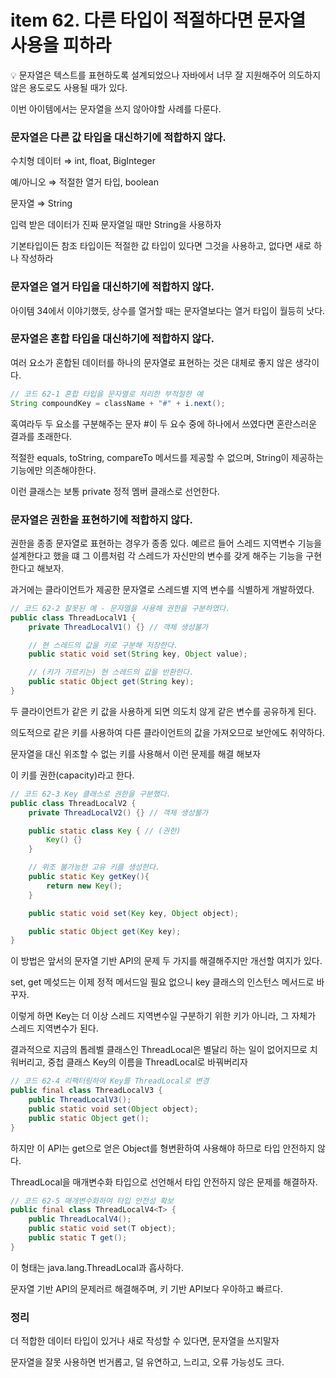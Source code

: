 # item 62. 다른 타입이 적절하다면 문자열 사용을 피하라

<aside>
💡 문자열은 텍스트를 표현하도록 설계되었으나 자바에서 너무 잘 지원해주어 의도하지 않은 용도로도 사용될 때가 있다.

이번 아이템에서는 문자열을 쓰지 않아야할 사례를 다룬다.

</aside>

### 문자열은 다른 값 타입을 대신하기에 적합하지 않다.

수치형 데이터 ⇒  int, float, BigInteger

예/아니오 ⇒ 적절한 열거 타입, boolean

문자열 ⇒ String

입력 받은 데이터가 진짜 문자열일 때만 String을 사용하자

기본타입이든 참조 타입이든 적절한 값 타입이 있다면 그것을 사용하고, 없다면 새로 하나 작성하라

### 문자열은 열거 타입을 대신하기에 적합하지 않다.

아이템 34에서 이야기했듯, 상수를 열거할 때는 문자열보다는 열거 타입이 월등히 낫다.

### 문자열은 혼합 타입을 대신하기에 적합하지 않다.

여러 요소가 혼합된 데이터를 하나의 문자열로 표현하는 것은 대체로 좋지 않은 생각이다.

```java
// 코드 62-1 혼합 타입을 문자열로 처리한 부적절한 예
String compoundKey = className + "#" + i.next();
```

혹여라두 두 요소를 구분해주는 문자 #이 두 요수 중에 하나에서 쓰였다면 혼란스러운 결과를 초래한다.

적절한 equals, toString, compareTo 메서드를 제공할 수 없으며, String이 제공하는 기능에만 의존해야한다.

이런 클래스는 보통 private 정적 멤버 클래스로 선언한다.

### 문자열은 권한을 표현하기에 적합하지 않다.

권한을 종종 문자열로 표현하는 경우가 종종 있다. 예르르 들어 스레드 지역변수 기능을 설계한다고 했을 떄 그 이름처럼 각 스레드가 자신만의 변수를 갖게 해주는 기능을 구현한다고 해보자.

과거에는 클라이언트가 제공한 문자열로 스레드별 지역 변수를 식별하게 개발하였다.

```java
// 코드 62-2 잘못된 예 - 문자열을 사용해 권한을 구분하였다.
public class ThreadLocalV1 {
    private ThreadLocalV1() {} // 객체 생성불가

    // 현 스레드의 값을 키로 구분해 저장한다.
    public static void set(String key, Object value);

    // (키가 가르키는) 현 스레드의 값을 반환한다.
    public static Object get(String key);
}
```

두 클라이언트가 같은 키 값을 사용하게 되면 의도치 않게 같은 변수를 공유하게 된다.

의도적으로 같은 키를 사용하여 다른 클라이언트의 값을 가져오므로 보안에도 취약하다.

문자열을 대신 위조할 수 없는 키를 사용해서 이런 문제를 해결 해보자

이 키를 권한(capacity)라고 한다.

```java
// 코드 62-3 Key 클래스로 권한을 구분했다.
public class ThreadLocalV2 {
    private ThreadLocalV2() {} // 객체 생성불가

    public static class Key { // (권한)
        Key() {}
    }

    // 위조 불가능한 고유 키를 생성한다.
    public static Key getKey(){
        return new Key();
    }

    public static void set(Key key, Object object);

    public static Object get(Key key);
}
```

이 방법은 앞서의 문자열 기반 API의 문제 두 가지를 해결해주지만 개선할 여지가 있다.

set, get 메섲드는 이제 정적 메서드일 필요 없으니 key 클래스의 인스턴스 메서드로 바꾸자.

이렇게 하면 Key는 더 이상 스레드 지역변수일 구분하기 위한 키가 아니라, 그 자체가 스레드 지역변수가 된다.

결과적으로 지금의 톱레벨 클래스인 ThreadLocal은 별달리 하는 일이 없어지므로 치워버리고, 중첩 클래스 Key의 이름을 ThreadLocal로 바꿔버리자

```java
// 코드 62-4 리팩터링하여 Key를 ThreadLocal로 변경
public final class ThreadLocalV3 {
    public ThreadLocalV3();
    public static void set(Object object);
    public static Object get();
}
```

하지만 이 API는 get으로 얻은 Object를 형변환하여 사용해야 하므로 타입 안전하지 않다.

ThreadLocal을 매개변수화 타입으로 선언해서 타입 안전하지 않은 문제를 해결하자.

```java
// 코드 62-5 매개변수화하여 타입 안전성 확보
public final class ThreadLocalV4<T> {
    public ThreadLocalV4();
    public static void set(T object);
    public static T get();
}
```

이 형태는 java.lang.ThreadLocal과 흡사하다.

문자열 기반 API의 문제러르 해결해주며, 키 기반 API보다 우아하고 빠르다.

### 정리

더 적합한 데이터 타입이 있거나 새로 작성할 수 있다면, 문자열을 쓰지말자

문자열을 잘못 사용하면 번거롭고, 덜 유연하고, 느리고, 오류 가능성도 크다.